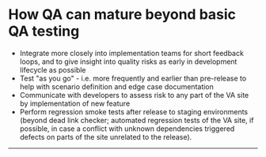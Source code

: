 # How QA can mature beyond basic QA testing

- Integrate more closely into implementation teams for short feedback loops, and to give insight into quality risks as early in development lifecycle as possible
- Test "as you go" - i.e. more frequently and earlier than pre-release to help with scenario definition and edge case documentation
- Communicate with developers to assess risk to any part of the VA site by implementation of new feature
- Perform regression smoke tests after release to staging environments (beyond dead link checker; automated regression tests of the VA site, if possible, in case a conflict with unknown dependencies triggered defects on parts of the site unrelated to the release). 

---
